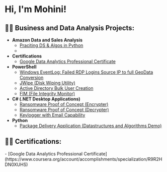 <h1>Hi, I'm Mohini!

<h2>👨‍💻 Business and Data Analysis Projects:</h2>

- <b>Amazon Data and Sales Analysis </b>
  - [Praciting DS & Algos in Python](https://github.com/joshmadakor1/Algorithms-Practice)
  - 
- <b>Certifications</b>
  - [Google Data Analytics Professional Certificate](https://www.coursera.org/account/accomplishments/specialization/R9R2HDN0XUHS)
- <b>PowerShell</b>
  - [Windows EventLog: Failed RDP Logins Source IP to full GeoData Conversion](https://github.com/joshmadakor1/Sentinel-Lab)
  - [JWipe (Disk Wiping Utility)](https://github.com/joshmadakor1/Jwipe.PowerShell)
  - [Active Directory Bulk User Creation](https://github.com/joshmadakor1/AD_PS)
  - [FIM (File Integrity Monitor)](https://github.com/joshmadakor1/PowerShell-Integrity-FIM)
- <b>C# (.NET Desktop Applications)</b>
  - [Ransomware Proof of Concept (Encrypter)](https://github.com/joshmadakor1/EncrypterPOC)
  - [Ransomware Proof of Concept (Decrypter)](https://github.com/joshmadakor1/DecrypterPOC)
  - [Keylogger with Email Capability](https://github.com/joshmadakor1/Key-Logger-With-Email)
- <b>Python</b>
  - [Package Delivery Application (Datastructures and Algorithms Demo)](https://github.com/joshmadakor1/Package-Delivery-Pathfinding-Algorithm)

<h2>👨‍💻 Certifications:</h2>
  - [Google Data Analytics Professional Certificate](https://www.coursera.org/account/accomplishments/specialization/R9R2HDN0XUHS)


